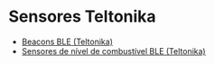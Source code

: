 # Sensores Teltonika

- [Beacons BLE (Teltonika)](sensores-teltonika/beacons-ble-teltonika.md)
- [Sensores de nível de combustível BLE (Teltonika)](sensores-teltonika/sensores-de-nivel-de-combustivel-ble-teltonika.md)